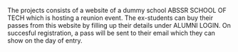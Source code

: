 The projects consists of a website of a dummy school ABSSR SCHOOL OF TECH which is hosting a reunion event. The ex-students can buy their passes from this website by filling up their details under ALUMNI LOGIN. On succesful registration, a pass will be sent to their email which they can show on the day of entry. 
